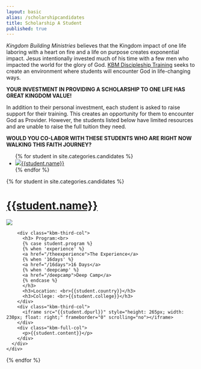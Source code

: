 ```yaml
---
layout: basic
alias: /scholarshipcandidates
title: Scholarship A Student
published: true
---
```


*Kingdom Building Ministries* believes that the Kingdom impact of one life laboring with a heart on fire and a life on purpose creates exponential impact. Jesus intentionally invested much of his time with a few men who impacted the world for the glory of God. [KBM Discipleship Training](/training) seeks to create an environment where students will encounter God in life-changing ways.

**YOUR INVESTMENT IN PROVIDING A SCHOLARSHIP TO ONE LIFE HAS GREAT KINGDOM VALUE!**

In addition to their personal investment, each student is asked to raise support for their training. This creates an opportunity for them to encounter God as Provider. However, the students listed below have limited resources and are unable to raise the full tuition they need.

**WOULD YOU CO-LABOR WITH THESE STUDENTS WHO ARE RIGHT NOW WALKING THIS FAITH JOURNEY?**

<ul class="large-block-grid-10 medium-block-grid-5">
{% for student in site.categories.candidates %}


<li>
<a class="student-thumb" href=""><img src="{% include url.html url=student.picurl %}"/>{{student.name}}</a>
</li>
{% endfor %}
</ul>

{% for student in site.categories.candidates %}

<div class="row">
  <div class="kbm-full-col">
    <div class="kbm-program-content-box gray">
    <h1><a href="{{student.link}}">{{student.name}}</a></h1>
      <div class="row">
        <div class="kbm-third-col">
          <a href="{{student.link}}"><img src="{% include url.html url=student.picurl %}"/></a>
        </div>

        <div class="kbm-third-col">
          <h3> Program:<br>
          {% case student.program %}
          {% when 'experience' %}
          <a href="/theexperience">The Experience</a>
          {% when '16days' %}
          <a href="/16days">16 Days</a>
          {% when 'deepcamp' %}
          <a href="/deepcamp">Deep Camp</a>
          {% endcase %}
          </h3>
          <h3>Location: <br>{{student.country}}</h3>
          <h3>College: <br>{{student.college}}</h3>
        </div>
        <div class="kbm-third-col">
          <iframe src="{{student.dpurl}}" style="height: 265px; width: 230px; float: right;" frameborder="0" scrolling="no"></iframe>
        </div>
        <div class="kbm-full-col">
          <p>{{student.content}}</p>
        </div>
      </div>
    </div>
  </div>
</div>

{% endfor %}